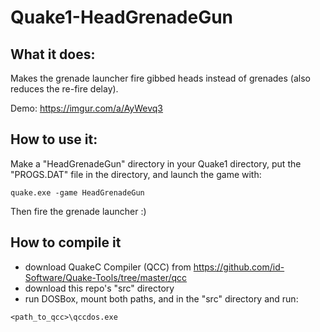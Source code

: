 # Quake1-HeadGrenadeGun

## What it does:
Makes the grenade launcher fire gibbed heads instead of grenades (also reduces the re-fire delay).

Demo: https://imgur.com/a/AyWevq3


## How to use it:
Make a "HeadGrenadeGun" directory in your Quake1 directory, put the "PROGS.DAT" file in the directory, and launch the game with:
```
quake.exe -game HeadGrenadeGun
```

Then fire the grenade launcher :)

## How to compile it
* download QuakeC Compiler (QCC) from https://github.com/id-Software/Quake-Tools/tree/master/qcc
* download this repo's "src" directory
* run DOSBox, mount both paths, and in the "src" directory and run:
```
<path_to_qcc>\qccdos.exe
```
